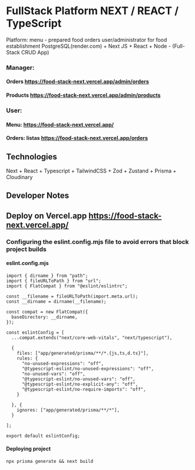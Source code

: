 # FullStack Platform NEXT / REACT / TypeScript
Platform: menu - prepared food orders user/administrator for food establishment PostgreSQL(render.com) + Next JS + React + Node - (Full-Stack CRUD App)
### Manager:
#### Orders https://food-stack-next.vercel.app/admin/orders
#### Products https://food-stack-next.vercel.app/admin/products

### User:
#### Menu: https://food-stack-next.vercel.app/
#### Orders: listas https://food-stack-next.vercel.app/orders

## Technologies
Next + React + Typescript + TailwindCSS + Zod + Zustand + Prisma + Cloudinary
## Developer Notes
## Deploy on Vercel.app https://food-stack-next.vercel.app/

### Configuring the eslint.config.mjs file to avoid errors that block project builds
#### eslint.config.mjs
```
import { dirname } from "path";
import { fileURLToPath } from "url";
import { FlatCompat } from "@eslint/eslintrc";

const __filename = fileURLToPath(import.meta.url);
const __dirname = dirname(__filename);

const compat = new FlatCompat({
  baseDirectory: __dirname,
});

const eslintConfig = [
  ...compat.extends("next/core-web-vitals", "next/typescript"),

  {
    files: ["app/generated/prisma/**/*.{js,ts,d.ts}"],
    rules: {
      "no-unused-expressions": "off",
      "@typescript-eslint/no-unused-expressions": "off",
      "no-unused-vars": "off",
      "@typescript-eslint/no-unused-vars": "off",
      "@typescript-eslint/no-explicit-any": "off",
      "@typescript-eslint/no-require-imports": "off",
    }

  }, {
    ignores: ["app/generated/prisma/**/*"],
  }

];

export default eslintConfig;

```
#### Deploying project
```
npx prisma generate && next build
```
